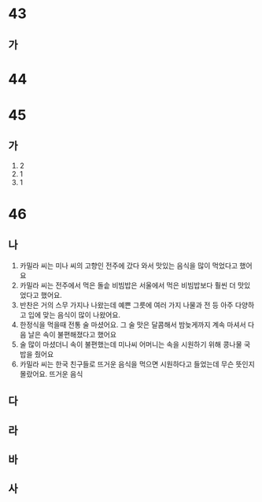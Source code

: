 # 43
## 가
# 44
# 45
## 가
1. 2
2. 1
3. 1
# 46
## 나
1. 카밀라 씨는 미나 씨의 고향인 전주에 갔다 와서 맛있는 음식을 많이 먹었다고 했어요
2. 카밀라 씨는 전주에서 먹은 돌솥 비빔밥은 서울에서 먹은 비빔밥보다 훨씬 더 맛있었다고 했어요.
3. 반찬은 거의 스무 가지나 나왔는데 예쁜 그릇에 여러 가지 나물과 전 등 아주 다양하고 입에 맞는 음식이 많이 나왔어요.
4. 한정식을 먹을때 전통 술 마셨어요. 그 술 맛은 달콤해서 밤늦게까지 계속 마셔서 다음 날은 속이 불편해졌다고 했어요
5. 술 많이 마셨더니 속이 불편했는데 미나씨 어머니는 속을 시원하기 위해 콩나물 국밥을 줬어요
6. 카밀라 씨는 한국 친구들로 뜨거운 음식을 먹으면 시원하다고 들었는데 무슨 뜻인지 몰랐어요. 뜨거운 음식 
## 다
## 라
## 바
## 사